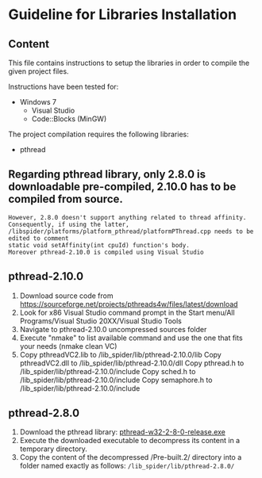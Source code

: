 # Guideline for Libraries Installation
## Content 

This file contains instructions to setup the libraries in order to compile the
given project files. 

Instructions have been tested for:

* Windows 7 
  * Visual Studio
  * Code::Blocks (MinGW)
  
  
The project compilation requires the following libraries:

* pthread 

## Regarding pthread library, only 2.8.0 is downloadable pre-compiled, 2.10.0 has to be compiled from source.
	However, 2.8.0 doesn't support anything related to thread affinity. Consequently, if using the latter,
	/libspider/platforms/platform_pthread/platformPThread.cpp needs to be edited to comment
	static void setAffinity(int cpuId) function's body.
	Moreover pthread-2.10.0 is compiled using Visual Studio

## pthread-2.10.0
1. Download source code from https://sourceforge.net/projects/pthreads4w/files/latest/download
2. Look for x86 Visual Studio command prompt in the Start menu/All Programs/Visual Studio 20XX/Visual Studio Tools
3. Navigate to pthread-2.10.0 uncompressed sources folder
4. Execute "nmake" to list available command and use the one that fits your needs (nmake clean VC)
5. Copy pthreadVC2.lib to /lib_spider/lib/pthread-2.10.0/lib
   Copy pthreadVC2.dll to /lib_spider/lib/pthread-2.10.0/dll
   Copy pthread.h to /lib_spider/lib/pthread-2.10.0/include
   Copy sched.h to /lib_spider/lib/pthread-2.10.0/include
   Copy semaphore.h to /lib_spider/lib/pthread-2.10.0/include
   
   
## pthread-2.8.0
1. Download the pthread library:
   [pthread-w32-2-8-0-release.exe](ftp://sourceware.org/pub/pthreads-win32/pthreads-w32-2-8-0-release.exe)
2. Execute the downloaded executable to decompress its content in a temporary directory.
3. Copy the content of the decompressed /Pre-built.2/ directory into a folder named exactly as follows:
  ```/lib_spider/lib/pthread-2.8.0/```
